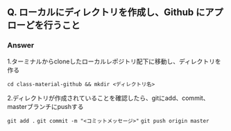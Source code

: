 ## Q. ローカルにディレクトリを作成し、Github にアプローどを行うこと

### Answer

1.ターミナルからcloneしたローカルレポジトリ配下に移動し、ディレクトリを作る

  `cd class-material-github && mkdir <ディレクトリ名>`
  
2.ディレクトリが作成されていることを確認したら、gitにadd、commit、masterブランチにpushする

  `git add .`
  `git commit -m "<コミットメッセージ>"`
  `git push origin master`

